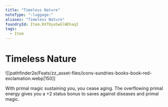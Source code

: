 ```yaml
---
title: "Timeless Nature"
noteType: ":luggage:"
aliases: "Timeless Nature"
foundryId: Item.RXTOyaSwGlWEhaq3
tags:
  - Item
---
```


# Timeless Nature
![[pathfinder2e/Feats/zz_asset-files/icons-sundries-books-book-red-exclamation.webp|150]]

With primal magic sustaining you, you cease aging. The overflowing primal energy gives you a +2 status bonus to saves against diseases and primal magic.
